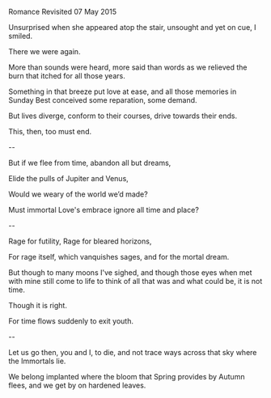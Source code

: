 Romance Revisited
07 May 2015

Unsurprised when she appeared 
atop the stair,
unsought and yet on cue,
I smiled.

There we were again.

More than sounds were heard,
more said than words
as we relieved the burn
that itched for all those years.

Something in that breeze
put love at ease,
and all those memories
in Sunday Best conceived 
some reparation, 
some demand.

But lives diverge,
conform to their courses,
drive towards their ends.

This, then, too must end.

--

But if we flee from time,
abandon all but dreams,

Elide the pulls of Jupiter
and Venus,

Would we weary of the world we’d made?

Must immortal Love's embrace
ignore all time and place?

--

Rage for futility,
Rage for bleared horizons,

For rage itself,
which vanquishes sages,
and for the mortal dream.

But though to many moons I've sighed, 
and though those eyes when met with mine
still come to life to think of all that was 
and what could be, it is not time.

Though it is right.

For time flows suddenly to exit youth.

--

Let us go then, you and I,
to die, and not trace ways
across that sky
where the Immortals lie.

We belong implanted
where the bloom that Spring provides
by Autumn flees, and we get by
on hardened leaves.
